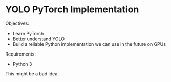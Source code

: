 # YOLO PyTorch Implementation

Objectives:

  * Learn PyTorch
  * Better understand YOLO
  * Build a reliable Python implementation we can use in the future on GPUs

Requirements:

  * Python 3

This might be a bad idea.
